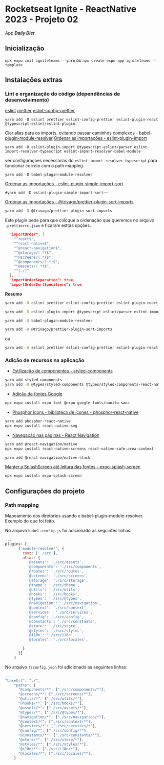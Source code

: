 # Rocketseat Ignite - ReactNative 2023 - Projeto 02

App ***Daily Diet***

## Inicialização

`npx expo init igniteteams --yarn`
ou
`npx create-expo-app igniteteams --template`

## Instalações extras

### Lint e organização do código (dependências de desenvolvimento)
[eslint](https://eslint.org/docs/latest/use/getting-started)
[prettier](https://prettier.io/docs/en/install.html)
[eslint-config-prettier](https://github.com/prettier/eslint-config-prettier)
```
yarn add -D eslint prettier eslint-config-prettier eslint-plugin-react @typescript-eslint/eslint-plugin
```

[Ciar alias para os imports, evitando passar caminhos complexos - babel-plugin-module-resolver](https://github.com/tleunen/babel-plugin-module-resolver)
[Ordenar as importações - eslint-plugin-import](https://github.com/import-js/eslint-plugin-import/)
```
yarn add -D eslint-plugin-import @typescript-eslint/parser eslint-import-resolver-typescript eslint-import-resolver-babel-module
```
ver configurações necessárias do `eslint-import-resolver-typescript` para funcionar correto com o path mapping
```
yarn add -D babel-plugin-module-resolver
```


~~[Ordenar as importações - eslint-plugin-simple-import-sort](https://github.com/lydell/eslint-plugin-simple-import-sort)~~
```
#yarn add -D eslint-plugin-simple-import-sort~~
```

[Ordenar as importações - @trivago/prettier-plugin-sort-imports](https://github.com/trivago/prettier-plugin-sort-imports#readme)
```bash
yarn add -D @trivago/prettier-plugin-sort-imports
```
Este plugin pede para que coloque a ordenação que queremos no arquivo `.prettierrc.json` e ficaram esttas opções.

```json
  "importOrder": [
    "^react$",
    "^react-native$",
    "^@react-navigation$",
    "^@storage/(.*)$",
    "^@screens/(.*)$",
    "^@components/(.*)$",
    "^@assets/(.*)$",
    "^[./]"
  ],
  "importOrderSeparation": true,
  "importOrderSortSpecifiers": true
```


**Resumo**
```bash
yarn add -D eslint prettier eslint-config-prettier eslint-plugin-react @typescript-eslint/eslint-plugin

yarn add -D eslint-plugin-import @typescript-eslint/parser eslint-import-resolver-typescript eslint-import-resolver-babel-module

yarn add -D babel-plugin-module-resolver

yarn add -D @trivago/prettier-plugin-sort-imports
```

ou
```bash
yarn add -D eslint prettier eslint-config-prettier eslint-plugin-react @typescript-eslint/eslint-plugin eslint-plugin-import @typescript-eslint/parser eslint-import-resolver-typescript eslint-import-resolver-babel-module babel-plugin-module-resolver @trivago/prettier-plugin-sort-imports
```


### Adição de recursos na aplicação
- [Estilização de componentes - styled-components](https://styled-components.com/docs/basics#installation)
```bash
yarn add styled-components
yarn add -D @types/styled-components @types/styled-components-react-native
```

- [Adição de fontes Google](https://docs.expo.dev/guides/using-custom-fonts/#using-a-google-font)
```bash
npx expo install expo-font @expo-google-fonts/nunito-sans
```

- [Phosphor Icons - biblioteca de ícones - phosphor-react-native](https://phosphoricons.com/)
```bash
yarn add phosphor-react-native
npx expo install react-native-svg
```

- [Navegação nas páginas - React Navigation](https://reactnavigation.org/docs/getting-started/)
```bash
yarn add @react-navigation/native
npx expo install react-native-screens react-native-safe-area-context

yarn add @react-navigation/native-stack
```

[Manter a SplashScreen até leitura das fontes - expo-splash-screen](https://docs.expo.dev/versions/latest/sdk/splash-screen/)
```bash
npx expo install expo-splash-screen
```

## Configurações do projeto

### Path mapping

Mapeamento dos diretórios usando o babel-plugin-module-resolver.
Exemplo do que foi feito.

No arquivo `babel.config.js` foi adicionado as seguintes linhas:
```javascript
...
plugins: [
      ['module-resolver', {
        root: ['./src'],
        alias: {
          '@assets': './src/assets',
          '@components': './src/components',
          '@routes': './src/routes',
          '@screens': './src/screens',
          '@storage': './src/storage',
          '@theme': './src/theme',
          '@utils': './src/utils',
          '@hooks': './src/hooks',
          '@types': './src/@types',
          '@navigation': './src/navigation',
          '@context': './src/context',
          '@services': './src/services',
          '@config': './src/config',
          '@constants': './src/constants',
          '@store': './src/store',
          '@styles': './src/styles',
          '@i18n': './src/i18n',
          '@locales': './src/locales',

        }
      }]
    ]

```

No arquivo `tsconfig.json` foi adicionado as seguintes linhas:
```javascript
...
"baseUrl": "./",
    "paths": {
      "@components/*": ["./src/components/*"],
      "@screens/*": ["./src/screens/*"],
      "@utils/*": ["./src/utils/*"],
      "@hooks/*": ["./src/hooks/*"],
      "@assets/*": ["./src/assets/*"],
      "@types/*": ["./src/@types/*"],
      "@navigation/*": ["./src/navigation/*"],
      "@context/*": ["./src/context/*"],
      "@services/*": ["./src/services/*"],
      "@config/*": ["./src/config/*"],
      "@constants/*": ["./src/constants/*"],
      "@store/*": ["./src/store/*"],
      "@styles/*": ["./src/styles/*"],
      "@i18n/*": ["./src/i18n/*"],
      "@locales/*": ["./src/locales/*"],
    }
```

